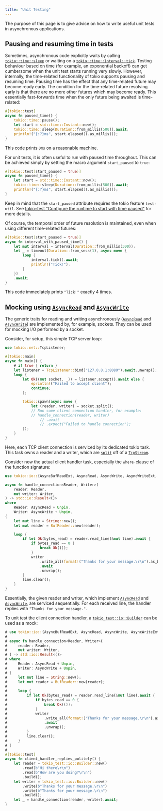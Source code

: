 ```yaml
---
title: "Unit Testing"
---
```


The purpose of this page is to give advice on how to write useful unit tests in
asynchronous applications.

## Pausing and resuming time in tests

Sometimes, asynchronous code explicitly waits by calling [`tokio::time::sleep`]
or waiting on a [`tokio::time::Interval::tick`]. Testing behaviour based on
time (for example, an exponential backoff) can get cumbersome when the unit
test starts running very slowly. However, internally, the time-related
functionality of tokio supports pausing and resuming time. Pausing time has the
effect that any time-related future may become ready early. The condition for
the time-related future resolving early is that there are no more other futures
which may become ready. This essentially fast-forwards time when the only
future being awaited is time-related:

```rust
#[tokio::test]
async fn paused_time() {
    tokio::time::pause();
    let start = std::time::Instant::now();
    tokio::time::sleep(Duration::from_millis(500)).await;
    println!("{:?}ms", start.elapsed().as_millis());
}
```

This code prints `0ms` on a reasonable machine.

For unit tests, it is often useful to run with paused time throughout. This can
be achieved simply by setting the macro argument `start_paused` to `true`:

```rust
#[tokio::test(start_paused = true)]
async fn paused_time() {
    let start = std::time::Instant::now();
    tokio::time::sleep(Duration::from_millis(500)).await;
    println!("{:?}ms", start.elapsed().as_millis());
}
```

Keep in mind that the `start_paused` attribute requires the tokio feature `test-util`.
See [tokio::test "Configure the runtime to start with time paused"](https://docs.rs/tokio/latest/tokio/attr.test.html#configure-the-runtime-to-start-with-time-paused) for more details.

Of course, the temporal order of future resolution is maintained, even when
using different time-related futures:

```rust
#[tokio::test(start_paused = true)]
async fn interval_with_paused_time() {
    let mut interval = interval(Duration::from_millis(300));
    let _ = timeout(Duration::from_secs(1), async move {
        loop {
            interval.tick().await;
            println!("Tick!");
        }
    })
    .await;
}
```

This code immediately prints `"Tick!"` exactly 4 times.

[`tokio::time::Interval::tick`]: https://docs.rs/tokio/1/tokio/time/struct.Interval.html#method.tick
[`tokio::time::sleep`]: https://docs.rs/tokio/1/tokio/time/fn.sleep.html

## Mocking using [`AsyncRead`] and [`AsyncWrite`]

The generic traits for reading and writing asynchronously ([`AsyncRead`] and
[`AsyncWrite`]) are implemented by, for example, sockets. They can be used for
mocking I/O performed by a socket.

Consider, for setup, this simple TCP server loop:

```rust
use tokio::net::TcpListener;

#[tokio::main]
async fn main() {
    # if true { return }
    let listener = TcpListener::bind("127.0.0.1:8080").await.unwrap();
    loop {
        let Ok((mut socket, _)) = listener.accept().await else {
            eprintln!("Failed to accept client");
            continue;
        };

        tokio::spawn(async move {
            let (reader, writer) = socket.split();
            // Run some client connection handler, for example:
            // handle_connection(reader, writer)
                // .await
                // .expect("Failed to handle connection");
        });
    }
}
```

Here, each TCP client connection is serviced by its dedicated tokio task. This
task owns a reader and a writer, which are [`split`] off of a [`TcpStream`].

Consider now the actual client handler task, especially the `where`-clause of the
function signature:

```rust
use tokio::io::{AsyncBufReadExt, AsyncRead, AsyncWrite, AsyncWriteExt, BufReader};

async fn handle_connection<Reader, Writer>(
    reader: Reader,
    mut writer: Writer,
) -> std::io::Result<()>
where
    Reader: AsyncRead + Unpin,
    Writer: AsyncWrite + Unpin,
{
    let mut line = String::new();
    let mut reader = BufReader::new(reader);

    loop {
        if let Ok(bytes_read) = reader.read_line(&mut line).await {
            if bytes_read == 0 {
                break Ok(());
            }
            writer
                .write_all(format!("Thanks for your message.\r\n").as_bytes())
                .await
                .unwrap();
        }
        line.clear();
    }
}
```

Essentially, the given reader and writer, which implement [`AsyncRead`] and
[`AsyncWrite`], are serviced sequentially. For each received line, the handler
replies with `"Thanks for your message."`.

To unit test the client connection handler, a [`tokio_test::io::Builder`] can
be used as a mock:

```rust
# use tokio::io::{AsyncBufReadExt, AsyncRead, AsyncWrite, AsyncWriteExt, BufReader};
# 
# async fn handle_connection<Reader, Writer>(
#     reader: Reader,
#     mut writer: Writer,
# ) -> std::io::Result<()>
# where
#     Reader: AsyncRead + Unpin,
#     Writer: AsyncWrite + Unpin,
# {
#     let mut line = String::new();
#     let mut reader = BufReader::new(reader);
#
#     loop {
#         if let Ok(bytes_read) = reader.read_line(&mut line).await {
#             if bytes_read == 0 {
#                 break Ok(());
#             }
#             writer
#                 .write_all(format!("Thanks for your message.\r\n").as_bytes())
#                 .await
#                 .unwrap();
#         }
#         line.clear();
#     }
# }
#
#[tokio::test]
async fn client_handler_replies_politely() {
    let reader = tokio_test::io::Builder::new()
        .read(b"Hi there\r\n")
        .read(b"How are you doing?\r\n")
        .build();
    let writer = tokio_test::io::Builder::new()
        .write(b"Thanks for your message.\r\n")
        .write(b"Thanks for your message.\r\n")
        .build();
    let _ = handle_connection(reader, writer).await;
}
```

[`AsyncRead`]: https://docs.rs/tokio/latest/tokio/io/trait.AsyncRead.html
[`AsyncWrite`]: https://docs.rs/tokio/latest/tokio/io/trait.AsyncWrite.html
[`split`]: https://docs.rs/tokio/latest/tokio/net/struct.TcpStream.html#method.split
[`TcpStream`]: https://docs.rs/tokio/latest/tokio/net/struct.TcpStream.html
[`tokio_test::io::Builder`]: https://docs.rs/tokio-test/latest/tokio_test/io/struct.Builder.html
